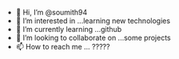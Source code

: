 - 👋 Hi, I’m @soumith94
- 👀 I’m interested in ...learning new technologies
- 🌱 I’m currently learning ...github
- 💞️ I’m looking to collaborate on ...some projects
- 📫 How to reach me ... ?????

<!---
soumith94/soumith94 is a ✨ special ✨ repository because its `README.md` (this file) appears on your GitHub profile.
You can click the Preview link to take a look at your changes.
--->
